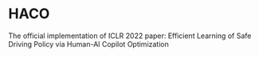 # HACO
The official implementation of ICLR 2022 paper: Efficient Learning of Safe Driving Policy via Human-AI Copilot Optimization
